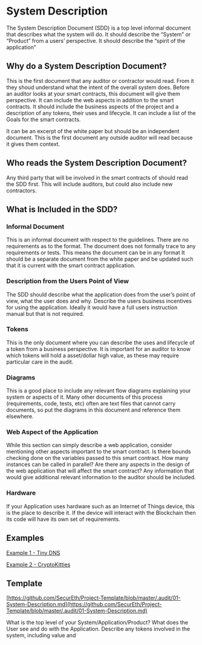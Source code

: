 # System Description

The System Description Document \(SDD\) is a top level informal document that describes what the system will do. It should describe the “System” or “Product” from a users’ perspective. It should describe the “spirit of the application”

## Why do a System Description Document?

This is the first document that any auditor or contractor would read. From it they shoud understand what the intent of the overall system does. Before an auditor looks at your smart contracts, this document will give them perspective. It can include the web aspects in addition to the smart contracts. It should include the business aspects of the project and a description of any tokens, their uses and lifecycle. It can include a list of the Goals for the smart contracts.

It can be an excerpt of the white paper but should be an independent document. This is the first document any outside auditor will read because it gives them context.

## Who reads the System Description Document?

Any third party that will be involved in the smart contracts of should read the SDD first. This will include auditors, but could also include new contractors.

## What is Included in the SDD?

### Informal Document

This is an informal document with respect to the guidelines. There are no requirements as to the format. The document does not formally trace to any requirements or tests. This means the document can be in any format It should be a separate document from the white paper and be updated such that it is current with the smart contract application.

### Description from the Users Point of View

The SDD should describe what the application does from the user’s point of view, what the user does and why. Describe the users business incentives for using the application. Ideally it would have a full users instruction manual but that is not required.

### Tokens

This is the only document where you can describe the uses and lifecycle of a token from a business perspective. It is important for an auditor to know which tokens will hold a asset/dollar high value, as these may require particular care in the audit.

### Diagrams

This is a good place to include any relevant flow diagrams explaining your system or aspects of it. Many other documents of this process \(requirements, code, tests, etc\) often are text files that cannot carry documents, so put the diagrams in this document and reference them elsewhere.

### Web Aspect of the Application

While this section can simply describe a web application, consider mentioning other aspects important to the smart contract. Is there bounds checking done on the variables passed to this smart contract. How many instances can be called in parallel? Are there any aspects in the design of the web application that will affect the smart contract? Any information that would give additional relevant information to the auditor should be included.

### Hardware

If your Application uses hardware such as an Internet of Things device, this is the place to describe it. If the device will interact with the Blockchain then its code will have its own set of requirements.

## Examples

[Example 1 - Tiny DNS](https://github.com/SecurEth/guidelines/tree/ef1e317ddff602e4d7d76edc899151ea17bf245e/planning/example1-tinyDNS.md)

[Example 2 - CryptoKitties](https://github.com/SecurEth/guidelines/tree/ef1e317ddff602e4d7d76edc899151ea17bf245e/planning/cryptoKitties-system-description-document.md)

## Template

[https://github.com/SecurEth/Project-Template/blob/master/.audit/01-System-Description.md](https://github.com/SecurEth/Project-Template/blob/master/.audit/01-System-Description.md)

What is the top level of your System/Application/Product? What does the User see and do with the Application. Describe any tokens involved in the system, including value and

